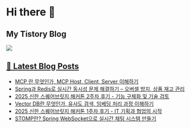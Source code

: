 # Hi there 👋

## My Tistory Blog

<p>
    <a href="https://kylo8.tistory.com"><img src="https://img.shields.io/badge/Tistory-000000?style=flat-square&logo=Tistory&logoColor=white"/>
</p>

## 📕 Latest Blog Posts

<ul><li><a href='https://kylo8.tistory.com/entry/MCP-%EB%9E%80-%EB%AC%B4%EC%97%87%EC%9D%B8%EA%B0%80-MCP-Host-Client-Server-%EC%9D%B4%ED%95%B4%ED%95%98%EA%B8%B0' target='_blank'>MCP 란 무엇인가, MCP Host, Client, Server 이해하기</a></li><li><a href='https://kylo8.tistory.com/entry/Spring%EA%B3%BC-Redis%EB%A1%9C-%EC%8B%A4%EC%8B%9C%EA%B0%84-%EB%8F%99%EC%8B%9C%EC%84%B1-%EB%AC%B8%EC%A0%9C-%ED%95%B4%EA%B2%B0%ED%95%98%EA%B8%B0-%E2%80%93-%EC%98%A4%EB%B2%84%EC%85%80-%EB%B0%A9%EC%A7%80-%EC%83%81%ED%92%88-%EC%9E%AC%EA%B3%A0-%EA%B4%80%EB%A6%AC' target='_blank'>Spring과 Redis로 실시간 동시성 문제 해결하기 &ndash; 오버셀 방지, 상품 재고 관리</a></li><li><a href='https://kylo8.tistory.com/entry/2025-%EC%8B%A0%ED%95%9C-%EC%8A%A4%ED%80%98%EC%96%B4%EB%B8%8C%EB%A6%BF%EC%A7%80-%ED%95%B4%EC%BB%A4%ED%86%A4-2%EC%A3%BC%EC%B0%A8-%ED%9B%84%EA%B8%B0-%EA%B8%B0%EB%8A%A5-%EA%B5%AC%EC%B2%B4%ED%99%94-%EB%B0%8F-%EA%B8%B0%EC%88%A0-%EA%B2%80%ED%86%A0' target='_blank'>2025 신한 스퀘어브릿지 해커톤 2주차 후기 - 기능 구체화 및 기술 검토</a></li><li><a href='https://kylo8.tistory.com/entry/Vector-DB%EB%9E%80-%EB%AC%B4%EC%97%87%EC%9D%B8%EA%B0%80-%EC%9C%A0%EC%82%AC%EB%8F%84-%EA%B2%80%EC%83%89-%EC%9E%84%EB%B2%A0%EB%94%A9-%EC%B2%98%EB%A6%AC-%EA%B3%BC%EC%A0%95-%EC%9D%B4%ED%95%B4%ED%95%98%EA%B8%B0' target='_blank'>Vector DB란 무엇인가, 유사도 검색, 임베딩 처리 과정 이해하기</a></li><li><a href='https://kylo8.tistory.com/entry/2025-%EC%8B%A0%ED%95%9C-%EC%8A%A4%ED%80%98%EC%96%B4%EB%B8%8C%EB%A6%BF%EC%A7%80-%ED%95%B4%EC%BB%A4%ED%86%A4-1%EC%A3%BC%EC%B0%A8-%ED%9B%84%EA%B8%B0-IT-%EA%B8%B0%ED%9A%8D%EA%B3%BC-%ED%98%91%EC%97%85%EC%9D%98-%EC%8B%9C%EC%9E%91' target='_blank'>2025 신한 스퀘어브릿지 해커톤 1주차 후기 - IT 기획과 협업의 시작</a></li><li><a href='https://kylo8.tistory.com/entry/STOMP%EB%9E%80-Spring-WebSocket%EC%9C%BC%EB%A1%9C-%EC%8B%A4%EC%8B%9C%EA%B0%84-%EC%B1%84%ED%8C%85-%EC%8B%9C%EC%8A%A4%ED%85%9C-%EB%A7%8C%EB%93%A4%EA%B8%B0' target='_blank'>STOMP란? Spring WebSocket으로 실시간 채팅 시스템 만들기</a></li></ul>